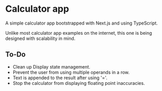 # Calculator app
A simple calculator app bootstrapped with Next.js and using TypeScript.

Unlike most calculator app examples on the internet, this one is being designed with scalability in mind.

## To-Do
- Clean up Display state management.
- Prevent the user from using multiple operands in a row.
- Text is appended to the result after using '='.
- Stop the calculator from displaying floating point inaccuracies.
